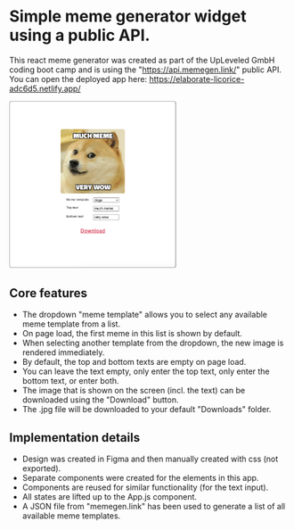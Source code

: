 # Simple meme generator widget using a public API.

This react meme generator was created as part of the UpLeveled GmbH coding boot camp and is using the "https://api.memegen.link/" public API. You can open the deployed app here: https://elaborate-licorice-adc6d5.netlify.app/

<img src='app-preview.png' width='300'>

## Core features

- The dropdown "meme template" allows you to select any available meme template from a list.
- On page load, the first meme in this list is shown by default.
- When selecting another template from the dropdown, the new image is rendered immediately.
- By default, the top and bottom texts are empty on page load.
- You can leave the text empty, only enter the top text, only enter the bottom text, or enter both.
- The image that is shown on the screen (incl. the text) can be downloaded using the "Download" button.
- The .jpg file will be downloaded to your default "Downloads" folder.

## Implementation details

- Design was created in Figma and then manually created with css (not exported).
- Separate components were created for the elements in this app.
- Components are reused for similar functionality (for the text input).
- All states are lifted up to the App.js component.
- A JSON file from "memegen.link" has been used to generate a list of all available meme templates.
